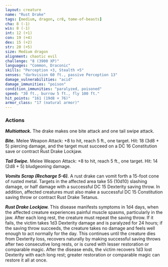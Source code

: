 ```yaml
---
layout: creature
name: "Rust Drake"
tags: [medium, dragon, cr8, tome-of-beasts]
cha: 8 (-1)
wis: 8 (-1)
int: 12 (+1)
con: 19 (+4)
dex: 15 (+2)
str: 20 (+5)
size: Medium dragon
alignment: chaotic evil
challenge: "8 (3900 XP)"
languages: "Common, Draconic"
skills: "Perception +3, Stealth +5"
senses: "darkvision 60 ft., passive Perception 13"
damage_vulnerabilities: "acid"
damage_immunities: "poison"
condition_immunities: "paralyzed, poisoned"
speed: "30 ft., burrow 5 ft., fly 100 ft."
hit_points: "161 (19d8 + 76)"
armor_class: "17 (natural armor)"
---
```


### Actions

***Multiattack.*** The drake makes one bite attack and one tail swipe attack.

***Bite.*** Melee Weapon Attack: +8 to hit, reach 5 ft., one target. Hit: 18 (3d8 + 5) piercing damage, and the target must succeed on a DC 16 Constitution save or contract Rust Drake Lockjaw.

***Tail Swipe.*** Melee Weapon Attack: +8 to hit, reach 5 ft., one target. Hit: 14 (2d8 + 5) bludgeoning damage.

***Vomits Scrap (Recharge 5-6).*** A rust drake can vomit forth a 15-foot cone of rusted metal. Targets in the affected area take 55 (10d10) slashing damage, or half damage with a successful DC 15 Dexterity saving throw. In addition, affected creatures must also make a successful DC 15 Constitution saving throw or contract Rust Drake Tetanus.

***Rust Drake Lockjaw.*** This disease manifests symptoms in 1d4 days, when the affected creature experiences painful muscle spasms, particularly in the jaw. After each long rest, the creature must repeat the saving throw. If it fails, the victim takes 1d3 Dexterity damage and is paralyzed for 24 hours; if the saving throw succeeds, the creature takes no damage and feels well enough to act normally for the day. This continues until the creature dies from Dexterity loss, recovers naturally by making successful saving throws after two consecutive long rests, or is cured with lesser restoration or comparable magic. After the disease ends, the victim recovers 1d3 lost Dexterity with each long rest; greater restoration or comparable magic can restore it all at once.

